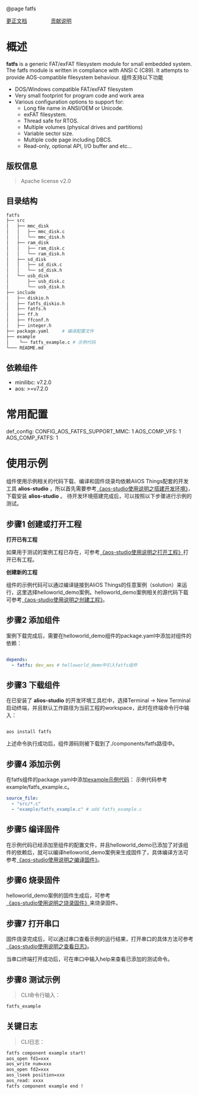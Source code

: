 @page fatfs

[更正文档](https://gitee.com/alios-things/fatfs/edit/rel_3.3.0/README.md) &emsp;&emsp;&emsp;&emsp; [贡献说明](https://g.alicdn.com/alios-things-3.3/doc/contribute_doc.html)

# 概述
**fatfs** is a generic FAT/exFAT filesystem module for small embedded system. The fatfs module is written in compliance with ANSI C (C89). It attempts to provide AOS-compatible filesystem behaviour.
组件支持以下功能
- DOS/Windows compatible FAT/exFAT filesystem
- Very small footprint for program code and work area
- Various configuration options to support for:
    - Long file name in ANSI/OEM or Unicode.
    - exFAT filesystem.
    - Thread safe for RTOS.
    - Multiple volumes (physical drives and partitions)
    - Variable sector size.
    - Multiple code page including DBCS.
    - Read-only, optional API, I/O buffer and etc...

## 版权信息
> Apache license v2.0

## 目录结构
```sh
fatfs
├── src
│   ├── mmc_disk
│   │   ├── mmc_disk.c
│   │   └── mmc_disk.h
│   ├── ram_disk
│   │   ├── ram_disk.c
│   │   └── ram_disk.h
│   ├── sd_disk
│   │   ├── sd_disk.c
│   │   └── sd_disk.h
│   └── usb_disk
│       ├── usb_disk.c
│       └── usb_disk.h
├── include
│   ├── diskio.h
│   ├── fatfs_diskio.h
│   ├── fatfs.h
│   ├── ff.h
│   ├── ffconf.h
│   ├── integer.h
├── package.yaml     # 编译配置文件
├── example
│    └── fatfs_example.c # 示例代码
└─── README.md
```

## 依赖组件
* minilibc: v7.2.0
* aos: >=v7.2.0

# 常用配置
def_config:
  CONFIG_AOS_FATFS_SUPPORT_MMC: 1
  AOS_COMP_VFS: 1
  AOS_COMP_FATFS: 1

# 使用示例

组件使用示例相关的代码下载、编译和固件烧录均依赖AliOS Things配套的开发工具 **alios-studio** ，所以首先需要参考[《aos-studio使用说明之搭建开发环境》](https://g.alicdn.com/alios-things-3.3/doc/setup_env.html)，下载安装 **alios-studio** 。
待开发环境搭建完成后，可以按照以下步骤进行示例的测试。

## 步骤1 创建或打开工程

**打开已有工程**

如果用于测试的案例工程已存在，可参考[《aos-studio使用说明之打开工程》](https://g.alicdn.com/alios-things-3.3/doc/open_project.html)打开已有工程。

**创建新的工程**

组件的示例代码可以通过编译链接到AliOS Things的任意案例（solution）来运行，这里选择helloworld_demo案例。helloworld_demo案例相关的源代码下载可参考[《aos-studio使用说明之创建工程》](https://g.alicdn.com/alios-things-3.3/doc/create_project.html)。

## 步骤2 添加组件

案例下载完成后，需要在helloworld_demo组件的package.yaml中添加对组件的依赖：

```yaml

depends:
  - fatfs: dev_aos # helloworld_demo中引入fatfs组件

```

## 步骤3 下载组件

在已安装了 **alios-studio** 的开发环境工具栏中，选择Terminal -> New Terminal启动终端，并且默认工作路径为当前工程的workspace，此时在终端命令行中输入：

```shell

aos install fatfs

```

上述命令执行成功后，组件源码则被下载到了./components/fatfs路径中。

## 步骤4 添加示例

在fatfs组件的package.yaml中添加[example示例代码](https://gitee.com/alios-things/a2sa/tree/rel_3.3.0/example)：
示例代码参考example/fatfs_example.c。

```yaml
source_file:
  - "src/*.c"
  - "example/fatfs_example.c" # add fatfs_example.c
```

## 步骤5 编译固件

在示例代码已经添加至组件的配置文件，并且helloworld_demo已添加了对该组件的依赖后，就可以编译helloworld_demo案例来生成固件了，具体编译方法可参考[《aos-studio使用说明之编译固件》](https://g.alicdn.com/alios-things-3.3/doc/build_project.html)。

## 步骤6 烧录固件

helloworld_demo案例的固件生成后，可参考[《aos-studio使用说明之烧录固件》](https://g.alicdn.com/alios-things-3.3/doc/burn_image.html)来烧录固件。

## 步骤7 打开串口

固件烧录完成后，可以通过串口查看示例的运行结果，打开串口的具体方法可参考[《aos-studio使用说明之查看日志》](https://g.alicdn.com/alios-things-3.3/doc/view_log.html)。

当串口终端打开成功后，可在串口中输入help来查看已添加的测试命令。

## 步骤8 测试示例

> CLI命令行输入：
```sh
fatfs_example
```

## 关键日志
> CLI日志：
```sh
fatfs component example start!
aos_open fd1=xxx
aos_write num=xxx
aos_open fd2=xxx
aos_lseek position=xxx
aos_read: xxxx
fatfs component example end !
```

